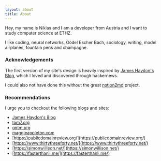 ```yaml
---
layout: about
title: About
---
```


Hey, my name is Niklas and I am a developer from Austria and I want to study computer science at ETHZ.

I like coding, neural networks, Gödel Escher Bach, sociology, writing, model airplanes, fountain pens and champagne.

### Acknowledgements

The first version of my site's design is heavily inspired by [James Haydon's Blog](https://jameshaydon.github.io), which I loved and discovered through hackernews.

I could also not have done this without the great [notion2md](https://github.com/echo724/notion2md) project.

### Recommendations

I urge you to checkout the following blogs and sites:

 * [James Haydon's Blog](https://jameshaydon.github.io)
 * [tom7.org](http://tom7.org/)
 * [qntm.org](https://qntm.org)
 * [maggieappleton.com](https://maggieappleton.com/)
 * [https://publicdomainreview.org/](https://publicdomainreview.org/)
 * [https://www.thirtythreeforty.net/](https://www.thirtythreeforty.net/)
 * [https://simonwillison.net/](https://simonwillison.net/)
 * [https://fasterthanli.me/](https://fasterthanli.me/)